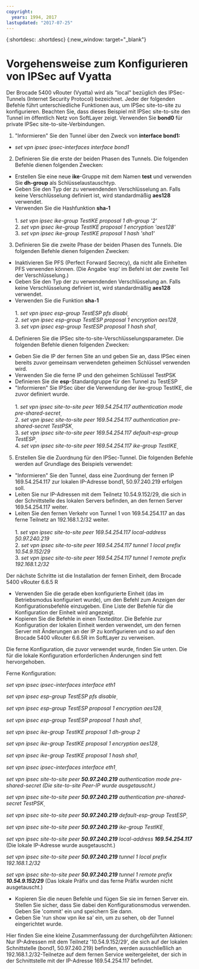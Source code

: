 ```yaml
---
copyright:
  years: 1994, 2017
lastupdated: "2017-07-25"
---
```


{:shortdesc: .shortdesc}
{:new_window: target="_blank"}

# Vorgehensweise zum Konfigurieren von IPSec auf Vyatta

Der Brocade 5400 vRouter (Vyatta) wird als "local" bezüglich des IPSec-Tunnels (Internet Security Protocol) bezeichnet. Jeder der folgenden Befehle führt unterschiedliche Funktionen aus, um IPSec site-to-site zu konfigurieren. Beachten Sie, dass dieses Beispiel mit IPSec site-to-site den Tunnel im öffentlich Netz von SoftLayer zeigt. Verwenden Sie **bond0** für private IPSec site-to-site-Verbindungen.

1. "Informieren" Sie den Tunnel über den Zweck von **interface bond1:**

  * *set vpn ipsec ipsec-interfaces interface bond1*

2. Definieren Sie die erste der beiden Phasen des Tunnels. Die folgenden Befehle dienen folgenden Zwecken:

  * Erstellen Sie eine neue **ike**-Gruppe mit dem Namen **test** und verwenden Sie **dh-group** als Schlüsselaustauschtyp.
  * Geben Sie den Typ der zu verwendenden Verschlüsselung an. Falls keine Verschlüsselung definiert ist, wird standardmäßig **aes128** verwendet.
  * Verwenden Sie die Hashfunktion **sha-1**<br/><br/>
  1\. *set vpn ipsec ike-group TestIKE proposal 1 dh-group '2'*<br/>
  2\. *set vpn ipsec ike-group TestIKE proposal 1 encryption 'aes128'*<br/>
  3\. *set vpn ipsec ike-group TestIKE proposal 1 hash 'sha1'*<br/>

3. Definieren Sie die zweite Phase der beiden Phasen des Tunnels. Die folgenden Befehle dienen folgenden Zwecken:

  * Inaktivieren Sie PFS (Perfect Forward Secrecy), da nicht alle Einheiten PFS verwenden können. (Die Angabe 'esp' im Befehl ist der zweite Teil der Verschlüsselung.)
  * Geben Sie den Typ der zu verwendenden Verschlüsselung an. Falls keine Verschlüsselung definiert ist, wird standardmäßig **aes128** verwendet.
  * Verwenden Sie die Funktion **sha-1**<br/><br/>
  1\. *set vpn ipsec esp-group TestESP pfs disabl۪*<br/>
  2\. *set vpn ipsec esp-group TestESP proposal 1 encryption aes128۪*<br/>
  3\. *set vpn ipsec esp-group TestESP proposal 1 hash sha1۪*<br/>

4. Definieren Sie die IPSec site-to-site-Verschlüsselungsparameter. Die folgenden Befehle dienen folgenden Zwecken:

  * Geben Sie die IP der fernen Site an und geben Sie an, dass IPSec einen bereits zuvor gemeinsam verwendeten geheimen Schlüssel verwenden wird.
  * Verwenden Sie die ferne IP und den geheimen Schlüssel TestPSK
  * Definieren Sie die **esp**-Standardgruppe für den Tunnel zu TestESP
  * "Informieren" Sie IPSec über die Verwendung der ike-group TestIKE, die zuvor definiert wurde.<br/><br/>
  1\. *set vpn ipsec site-to-site peer 169.54.254.117 authentication mode pre-shared-secret۪*<br/>
  2\. *set vpn ipsec site-to-site peer 169.54.254.117 authentication pre-shared-secret TestPSK۪*<br/>
  3\. *set vpn ipsec site-to-site peer 169.54.254.117 default-esp-group TestESP۪*<br/>
  4\. *set vpn ipsec site-to-site peer 169.54.254.117 ike-group TestIKE۪*<br/>

5. Erstellen Sie die Zuordnung für den IPSec-Tunnel. Die folgenden Befehle werden auf Grundlage des Beispiels verwendet:

  * "Informieren" Sie den Tunnel, dass eine Zuordnung der fernen IP 169.54.254.117 zur lokalen IP-Adresse bond1, 50.97.240.219 erfolgen soll.
  * Leiten Sie nur IP-Adressen mit dem Teilnetz 10.54.9.152/29, die sich in der Schnittstelle des lokalen Servers befinden, an den fernen Server 169.54.254.117 weiter.
  * Leiten Sie den fernen Verkehr von Tunnel 1 von 169.54.254.117 an das ferne Teilnetz an 192.168.1.2/32 weiter.<br/><br/>
  1\. *set vpn ipsec site-to-site peer 169.54.254.117 local-address ۪50.97.240.219*<br/>
  2\. *set vpn ipsec site-to-site peer 169.54.254.117 tunnel 1 local prefix 10.54.9.152/29*<br/>
  3\. *set vpn ipsec site-to-site peer 169.54.254.117 tunnel 1 remote prefix 192.168.1.2/32*<br/>

Der nächste Schritte ist die Installation der fernen Einheit, dem Brocade 5400 vRouter 6.6.5 R

  * Verwenden Sie die gerade eben konfigurierte Einheit (das im Betriebsmodus konfiguriert wurde), um den Befehl zum Anzeigen der Konfigurationsbefehle einzugeben. Eine Liste der Befehle für die Konfiguration der Einheit wird angezeigt.
  * Kopieren Sie die Befehle in einen Texteditor. Die Befehle zur Konfiguration der lokalen Einheit werden verwendet, um den fernen Server mit Änderungen an der IP zu konfigurieren und so auf den Brocade 5400 vRouter 6.6.5R im SoftLayer zu verweisen.

Die ferne Konfiguration, die zuvor verwendet wurde, finden Sie unten. Die für die lokale Konfiguration erforderlichen Änderungen sind fett hervorgehoben.

Ferne Konfiguration:

*set vpn ipsec ipsec-interfaces interface eth1*

*set vpn ipsec esp-group TestESP pfs disable۪*

*set vpn ipsec esp-group TestESP proposal 1 encryption aes128۪*

*set vpn ipsec esp-group TestESP proposal 1 hash sha1۪*

*set vpn ipsec ike-group TestIKE proposal 1 dh-group 2*

*set vpn ipsec ike-group TestIKE proposal 1 encryption aes128۪*

*set vpn ipsec ike-group TestIKE proposal 1 hash sha1۪*

*set vpn ipsec ipsec-interfaces interface eth1۪*

*set vpn ipsec site-to-site peer **50.97.240.219** authentication mode pre-shared-secret (Die site-to-site Peer-IP wurde ausgetauscht.)*

*set vpn ipsec site-to-site peer **50.97.240.219** authentication pre-shared-secret TestPSK۪*

*set vpn ipsec site-to-site peer **50.97.240.219** default-esp-group TestESP۪*

*set vpn ipsec site-to-site peer **50.97.240.219** ike-group TestIKE۪*

*set vpn ipsec site-to-site peer **50.97.240.219** local-address **169.54.254.117*** (Die lokale IP-Adresse wurde ausgetauscht.)

*set vpn ipsec site-to-site peer **50.97.240.219** tunnel 1 local prefix 192.168.1.2/32*

*set vpn ipsec site-to-site peer **50.97.240.219** tunnel 1 remote prefix **10.54.9.152/29*** (Das lokale Präfix und das ferne Präfix wurden nicht ausgetauscht.)

* Kopieren Sie die neuen Befehle und fügen Sie sie im fernen Server ein. Stellen Sie sicher, dass Sie dabei den Konfigurationsmodus verwenden. Geben Sie 'commit' ein und speichern Sie dann.
* Geben Sie 'run show vpn ike sa' ein, um zu sehen, ob der Tunnel eingerichtet wurde.

Hier finden Sie eine kleine Zusammenfassung der durchgeführten Aktionen: Nur IP-Adressen mit dem Teilnetz '10.54.9.152/29', die sich auf der lokalen Schnittstelle (bond1, 50.97.240.219) befinden, werden ausschließlich an 192.168.1.2/32-Teilnetze auf dem fernen Service weitergeleitet, der sich in der Schnittstelle mit der IP-Adresse 169.54.254.117 befindet.
